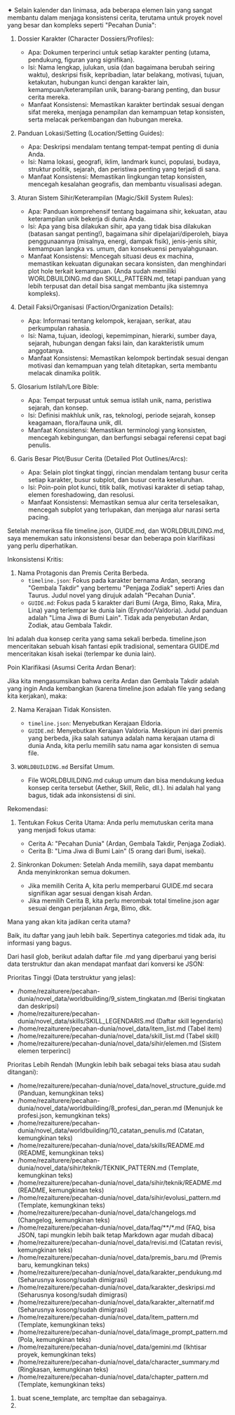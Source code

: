 ✦ Selain kalender dan linimasa, ada beberapa elemen lain yang sangat membantu dalam menjaga konsistensi cerita, terutama untuk
  proyek novel yang besar dan kompleks seperti "Pecahan Dunia":

   1. Dossier Karakter (Character Dossiers/Profiles):
       * Apa: Dokumen terperinci untuk setiap karakter penting (utama, pendukung, figuran yang signifikan).
       * Isi: Nama lengkap, julukan, usia (dan bagaimana berubah seiring waktu), deskripsi fisik, kepribadian, latar belakang,
         motivasi, tujuan, ketakutan, hubungan kunci dengan karakter lain, kemampuan/keterampilan unik, barang-barang penting,
         dan busur cerita mereka.
       * Manfaat Konsistensi: Memastikan karakter bertindak sesuai dengan sifat mereka, menjaga penampilan dan kemampuan tetap
         konsisten, serta melacak perkembangan dan hubungan mereka.

   2. Panduan Lokasi/Setting (Location/Setting Guides):
       * Apa: Deskripsi mendalam tentang tempat-tempat penting di dunia Anda.
       * Isi: Nama lokasi, geografi, iklim, landmark kunci, populasi, budaya, struktur politik, sejarah, dan peristiwa penting
         yang terjadi di sana.
       * Manfaat Konsistensi: Memastikan lingkungan tetap konsisten, mencegah kesalahan geografis, dan membantu visualisasi
         adegan.

   3. Aturan Sistem Sihir/Keterampilan (Magic/Skill System Rules):
       * Apa: Panduan komprehensif tentang bagaimana sihir, kekuatan, atau keterampilan unik bekerja di dunia Anda.
       * Isi: Apa yang bisa dilakukan sihir, apa yang tidak bisa dilakukan (batasan sangat penting!), bagaimana sihir
         dipelajari/diperoleh, biaya penggunaannya (misalnya, energi, dampak fisik), jenis-jenis sihir, kemampuan langka vs.
         umum, dan konsekuensi penyalahgunaan.
       * Manfaat Konsistensi: Mencegah situasi deus ex machina, memastikan kekuatan digunakan secara konsisten, dan
         menghindari plot hole terkait kemampuan. (Anda sudah memiliki WORLDBUILDING.md dan SKILL_PATTERN.md, tetapi panduan
         yang lebih terpusat dan detail bisa sangat membantu jika sistemnya kompleks).

   4. Detail Faksi/Organisasi (Faction/Organization Details):
       * Apa: Informasi tentang kelompok, kerajaan, serikat, atau perkumpulan rahasia.
       * Isi: Nama, tujuan, ideologi, kepemimpinan, hierarki, sumber daya, sejarah, hubungan dengan faksi lain, dan
         karakteristik umum anggotanya.
       * Manfaat Konsistensi: Memastikan kelompok bertindak sesuai dengan motivasi dan kemampuan yang telah ditetapkan, serta
         membantu melacak dinamika politik.

   5. Glosarium Istilah/Lore Bible:
       * Apa: Tempat terpusat untuk semua istilah unik, nama, peristiwa sejarah, dan konsep.
       * Isi: Definisi makhluk unik, ras, teknologi, periode sejarah, konsep keagamaan, flora/fauna unik, dll.
       * Manfaat Konsistensi: Memastikan terminologi yang konsisten, mencegah kebingungan, dan berfungsi sebagai referensi
         cepat bagi penulis.

   6. Garis Besar Plot/Busur Cerita (Detailed Plot Outlines/Arcs):
       * Apa: Selain plot tingkat tinggi, rincian mendalam tentang busur cerita setiap karakter, busur subplot, dan busur
         cerita keseluruhan.
       * Isi: Poin-poin plot kunci, titik balik, motivasi karakter di setiap tahap, elemen foreshadowing, dan resolusi.
       * Manfaat Konsistensi: Memastikan semua alur cerita terselesaikan, mencegah subplot yang terlupakan, dan menjaga alur
         narasi serta pacing.


Setelah memeriksa file timeline.json, GUIDE.md, dan WORLDBUILDING.md, saya menemukan satu inkonsistensi besar dan beberapa poin klarifikasi yang perlu diperhatikan.

  Inkonsistensi Kritis:

   1. Nama Protagonis dan Premis Cerita Berbeda.
       * `timeline.json`: Fokus pada karakter bernama Ardan, seorang "Gembala Takdir" yang bertemu "Penjaga Zodiak" seperti Aries dan Taurus. Judul novel yang dirujuk adalah "Pecahan Dunia".
       * `GUIDE.md`: Fokus pada 5 karakter dari Bumi (Arga, Bimo, Raka, Mira, Lina) yang terlempar ke dunia lain (Eryndor/Valdoria). Judul panduan adalah "Lima Jiwa di Bumi Lain". Tidak ada
         penyebutan Ardan, Zodiak, atau Gembala Takdir.

  Ini adalah dua konsep cerita yang sama sekali berbeda. timeline.json menceritakan sebuah kisah fantasi epik tradisional, sementara GUIDE.md menceritakan kisah isekai (terlempar ke dunia lain).

  Poin Klarifikasi (Asumsi Cerita Ardan Benar):

  Jika kita mengasumsikan bahwa cerita Ardan dan Gembala Takdir adalah yang ingin Anda kembangkan (karena timeline.json adalah file yang sedang kita kerjakan), maka:

   2. Nama Kerajaan Tidak Konsisten.
       * `timeline.json`: Menyebutkan Kerajaan Eldoria.
       * `GUIDE.md`: Menyebutkan Kerajaan Valdoria.
      Meskipun ini dari premis yang berbeda, jika salah satunya adalah nama kerajaan utama di dunia Anda, kita perlu memilih satu nama agar konsisten di semua file.

   3. `WORLDBUILDING.md` Bersifat Umum.
       * File WORLDBUILDING.md cukup umum dan bisa mendukung kedua konsep cerita tersebut (Aether, Skill, Relic, dll.). Ini adalah hal yang bagus, tidak ada inkonsistensi di sini.

  Rekomendasi:

   1. Tentukan Fokus Cerita Utama: Anda perlu memutuskan cerita mana yang menjadi fokus utama:
       * Cerita A: "Pecahan Dunia" (Ardan, Gembala Takdir, Penjaga Zodiak).
       * Cerita B: "Lima Jiwa di Bumi Lain" (5 orang dari Bumi, isekai).

   2. Sinkronkan Dokumen: Setelah Anda memilih, saya dapat membantu Anda menyinkronkan semua dokumen.
       * Jika memilih Cerita A, kita perlu memperbarui GUIDE.md secara signifikan agar sesuai dengan kisah Ardan.
       * Jika memilih Cerita B, kita perlu merombak total timeline.json agar sesuai dengan perjalanan Arga, Bimo, dkk.

  Mana yang akan kita jadikan cerita utama?




Baik, itu daftar yang jauh lebih baik. Sepertinya categories.md tidak ada, itu informasi yang bagus.

  Dari hasil glob, berikut adalah daftar file .md yang diperbarui yang berisi data terstruktur dan akan
  mendapat manfaat dari konversi ke JSON:

  Prioritas Tinggi (Data terstruktur yang jelas):
   * /home/rezaiturere/pecahan-dunia/novel_data/worldbuilding/9_sistem_tingkatan.md (Berisi tingkatan dan
     deskripsi)
   * /home/rezaiturere/pecahan-dunia/novel_data/skills/SKILL_LEGENDARIS.md (Daftar skill legendaris)
   * /home/rezaiturere/pecahan-dunia/novel_data/item_list.md (Tabel item)
   * /home/rezaiturere/pecahan-dunia/novel_data/skill_list.md (Tabel skill)
   * /home/rezaiturere/pecahan-dunia/novel_data/sihir/elemen.md (Sistem elemen terperinci)

  Prioritas Lebih Rendah (Mungkin lebih baik sebagai teks biasa atau sudah ditangani):
   * /home/rezaiturere/pecahan-dunia/novel_data/novel_structure_guide.md (Panduan, kemungkinan teks)
   * /home/rezaiturere/pecahan-dunia/novel_data/worldbuilding/8_profesi_dan_peran.md (Menunjuk ke
     profesi.json, kemungkinan teks)
   * /home/rezaiturere/pecahan-dunia/novel_data/worldbuilding/10_catatan_penulis.md (Catatan, kemungkinan
     teks)
   * /home/rezaiturere/pecahan-dunia/novel_data/skills/README.md (README, kemungkinan teks)
   * /home/rezaiturere/pecahan-dunia/novel_data/sihir/teknik/TEKNIK_PATTERN.md (Template, kemungkinan teks)
   * /home/rezaiturere/pecahan-dunia/novel_data/sihir/teknik/README.md (README, kemungkinan teks)
   * /home/rezaiturere/pecahan-dunia/novel_data/sihir/evolusi_pattern.md (Template, kemungkinan teks)
   * /home/rezaiturere/pecahan-dunia/novel_data/changelogs.md (Changelog, kemungkinan teks)
   * /home/rezaiturere/pecahan-dunia/novel_data/faq/**/*.md (FAQ, bisa JSON, tapi mungkin lebih baik tetap
     Markdown agar mudah dibaca)
   * /home/rezaiturere/pecahan-dunia/novel_data/revisi.md (Catatan revisi, kemungkinan teks)
   * /home/rezaiturere/pecahan-dunia/novel_data/premis_baru.md (Premis baru, kemungkinan teks)
   * /home/rezaiturere/pecahan-dunia/novel_data/karakter_pendukung.md (Seharusnya kosong/sudah dimigrasi)
   * /home/rezaiturere/pecahan-dunia/novel_data/karakter_deskripsi.md (Seharusnya kosong/sudah dimigrasi)
   * /home/rezaiturere/pecahan-dunia/novel_data/karakter_alternatif.md (Seharusnya kosong/sudah dimigrasi)
   * /home/rezaiturere/pecahan-dunia/novel_data/item_pattern.md (Template, kemungkinan teks)
   * /home/rezaiturere/pecahan-dunia/novel_data/image_prompt_pattern.md (Pola, kemungkinan teks)
   * /home/rezaiturere/pecahan-dunia/novel_data/gemini.md (Ikhtisar proyek, kemungkinan teks)
   * /home/rezaiturere/pecahan-dunia/novel_data/character_summary.md (Ringkasan, kemungkinan teks)
   * /home/rezaiturere/pecahan-dunia/novel_data/chapter_pattern.md (Template, kemungkinan teks)

  
1. buat scene_template, arc templtae dan sebagainya.
2. 
